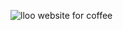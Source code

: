 ![lloo](https://user-images.githubusercontent.com/113445812/201532743-7858c4e4-dc81-4989-b7dc-f710943ea67b.png)
website for coffee
